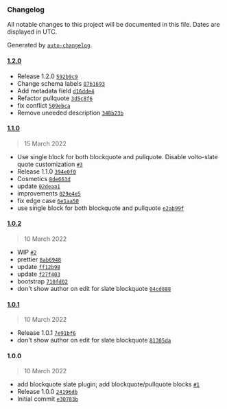 ### Changelog

All notable changes to this project will be documented in this file. Dates are displayed in UTC.

Generated by [`auto-changelog`](https://github.com/CookPete/auto-changelog).

#### [1.2.0](https://github.com/eea/volto-blockquote/compare/1.1.0...1.2.0)

- Release 1.2.0 [`592b9c9`](https://github.com/eea/volto-blockquote/commit/592b9c9a0f1a766faf111c4ea9bb2c30ea0ac493)
- Change schema labels [`87b1693`](https://github.com/eea/volto-blockquote/commit/87b1693a4ca3e3c67da41a9b6992215f4ce893eb)
- Add metadata field [`d16dde4`](https://github.com/eea/volto-blockquote/commit/d16dde40d8f0c4c56f1ea3b67779fa76409537b9)
- Refactor pullquote [`3d5c8f6`](https://github.com/eea/volto-blockquote/commit/3d5c8f6235a5e3a064edbc40fcee7791bf9b0033)
- fix conflict [`509ebca`](https://github.com/eea/volto-blockquote/commit/509ebca829393a3455737ab4d2b295de0a373053)
- Remove uneeded description [`348b23b`](https://github.com/eea/volto-blockquote/commit/348b23b08f16a12b01cfea6352a2a59ba8af8384)

#### [1.1.0](https://github.com/eea/volto-blockquote/compare/1.0.2...1.1.0)

> 15 March 2022

- Use single block for both blockquote and pullquote. Disable volto-slate quote customization [`#3`](https://github.com/eea/volto-blockquote/pull/3)
- Release 1.1.0 [`394e0f0`](https://github.com/eea/volto-blockquote/commit/394e0f0c45838dc3d6e03ad3fba109c884644cfa)
- Cosmetics [`8de663d`](https://github.com/eea/volto-blockquote/commit/8de663d3716d32161d5e0420feb7f403a7f67ebd)
- update [`02deaa1`](https://github.com/eea/volto-blockquote/commit/02deaa12d8cbfa1bd1119380e13868e6110e96d3)
- improvements [`029e4e5`](https://github.com/eea/volto-blockquote/commit/029e4e5d530b1e50c9abea25e004d786aea5e7ee)
- fix edge case [`6e1aa50`](https://github.com/eea/volto-blockquote/commit/6e1aa5067249020fca1cb3f6629cc879ee729d5e)
- use single block for both blockquote and pullquote [`e2ab99f`](https://github.com/eea/volto-blockquote/commit/e2ab99f9260c73adc49c0faa37b8f4f5419eb020)

#### [1.0.2](https://github.com/eea/volto-blockquote/compare/1.0.1...1.0.2)

> 10 March 2022

- WIP [`#2`](https://github.com/eea/volto-blockquote/pull/2)
- prettier [`8ab6948`](https://github.com/eea/volto-blockquote/commit/8ab6948f1464676cf55ae1dcd41d3085a0f4c6a6)
- update [`ff12b98`](https://github.com/eea/volto-blockquote/commit/ff12b98dcecbb4d40ee7e79dce5387796b417156)
- update [`f27f403`](https://github.com/eea/volto-blockquote/commit/f27f40363b936405a599b8a7554c23391b9298e3)
- bootstrap [`710fd02`](https://github.com/eea/volto-blockquote/commit/710fd02cfb6b650ee3baa6fef852317ca61b5140)
- don't show author on edit for slate blockquote [`04cd888`](https://github.com/eea/volto-blockquote/commit/04cd888130304ae4a85a17bb8f87b68f0ecee717)

#### [1.0.1](https://github.com/eea/volto-blockquote/compare/1.0.0...1.0.1)

> 10 March 2022

- Release 1.0.1 [`7e91bf6`](https://github.com/eea/volto-blockquote/commit/7e91bf6b3de1716cf7637851446e2eb59c56f515)
- don't show author on edit for slate blockquote [`81305da`](https://github.com/eea/volto-blockquote/commit/81305da4f24db657f89d7585551cc166347c8705)

#### 1.0.0

> 10 March 2022

- add blockquote slate plugin; add blockquote/pullquote blocks [`#1`](https://github.com/eea/volto-blockquote/pull/1)
- Release 1.0.0 [`24196db`](https://github.com/eea/volto-blockquote/commit/24196dbf28f26e58ba50b10276f80e19aa967f26)
- Initial commit [`e30783b`](https://github.com/eea/volto-blockquote/commit/e30783b6aefc432e93934f9055be5dcbe20551fe)
